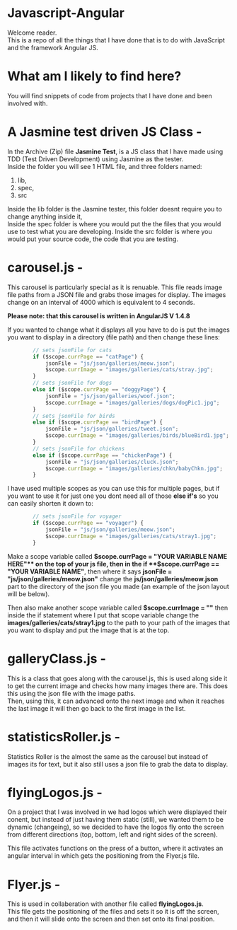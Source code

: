 # Javascript-Angular
Welcome reader.  
This is a repo of all the things that I have done that is to do with JavaScript and the framework Angular JS.  
  
# What am I likely to find here?
You will find snippets of code from projects that I have done and been involved with.  
  
  
# A Jasmine test driven JS Class -  
In the Archive (Zip) file **Jasmine Test**, is a JS class that I have made using TDD (Test Driven Development) using Jasmine as the tester.  
Inside the folder you will see 1 HTML file, and three folders named:
 1. lib, 
 1. spec,
 1. src
 
Inside the lib folder is the Jasmine tester, this folder doesnt require you to change anything inside it,  
Inside the spec folder is where you would put the the files that you would use to test what you are developing.
Inside the src folder is where you would put your source code, the code that you are testing.  
  
# carousel.js -  
This carousel is particularly special as it is renuable. This file reads image file paths from a JSON file and grabs those images
for display. The images change on an interval of 4000 which is equivalent to 4 seconds.  

**Please note: that this carousel is written in AngularJS V 1.4.8**  

If you wanted to change what it displays all you have to do is put the images you want to display in a directory (file path)
and then change these lines:  

```javascript
		// sets jsonFile for cats
		if ($scope.currPage == "catPage") {
			jsonFile = "js/json/galleries/meow.json";
			$scope.currImage = "images/galleries/cats/stray.jpg";
		}
		// sets jsonFile for dogs
		else if ($scope.currPage == "doggyPage") {
			jsonFile = "js/json/galleries/woof.json";
			$scope.currImage = "images/galleries/dogs/dogPic1.jpg";
		}
		// sets jsonFile for birds
		else if ($scope.currPage == "birdPage") {
			jsonFile = "js/json/galleries/tweet.json";
			$scope.currImage = "images/galleries/birds/blueBird1.jpg";
		}
		// sets jsonFile for chickens
		else if ($scope.currPage == "chickenPage") {
			jsonFile = "js/json/galleries/cluck.json";
			$scope.currImage = "images/galleries/chkn/babyChkn.jpg";
		}
```  
I have used multiple scopes as you can use this for multiple pages, but if you want to use it for just one you dont need all of those **else if's** so you can easily shorten it down to:  

```javascript
		// sets jsonFile for voyager
		if ($scope.currPage == "voyager") {
			jsonFile = "js/json/galleries/meow.json";
			$scope.currImage = "images/galleries/cats/stray1.jpg";
		}
```  
Make a scope variable called **$scope.currPage = "YOUR VARIABLE NAME HERE"** on the top of your js file, then in the if **$scope.currPage == "YOUR VARIABLE NAME"**, then where it says **jsonFile = "js/json/galleries/meow.json"** change the **js/json/galleries/meow.json** part to the directory of the json file you made (an example of the json layout will be below).  

Then also make another scope variable called **$scope.currImage = ""** then inside the if statement where I put that scope variable change the **images/galleries/cats/stray1.jpg** to the path to your path of the images that you want to display and put the image that is at the top.  

# galleryClass.js -  
This is a class that goes along with the carousel.js, this is used along side it to get the current image and checks how many images there are. This does this using the json file with the image paths.  
Then, using this, it can advanced onto the next image and when it reaches the last image it will then go back to the first image in the list.  
  
# statisticsRoller.js -  
Statistics Roller is the almost the same as the carousel but instead of images its for text, but it also still uses a json file to grab the data to display.  

# flyingLogos.js -  
On a project that I was involved in we had logos which were displayed their conent, but instead of just having them static (still), we wanted them to be dynamic (changeing), so we decided to have the logos fly onto the screen from different directions (top, bottom, left and right sides of the screen).  

This file activates functions on the press of a button, where it activates an angular interval in which gets the positioning from the  Flyer.js file.

# Flyer.js -  
This is used in collaberation with another file called **flyingLogos.js**.  
This file gets the positioning of the files and sets it so it is off the screen, and then it will slide onto the screen and then set onto its final position.
